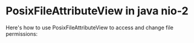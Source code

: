 # PosixFileAttributeView in java nio-2
Here's how to use PosixFileAttributeView to access and change file permissions: